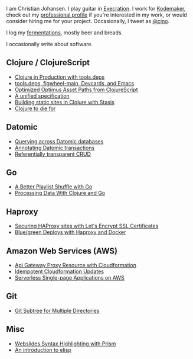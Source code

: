 I am Christian Johansen. I play guitar in [Execration](https://execration.no). I
work for [Kodemaker](http://kodemaker.no), check out my [professional
profile](http://kodemaker.no/christian/) if you're interested in my work, or
would consider hiring me for your project. Occasionally, I tweet as
[@cjno](https://twitter.com/cjno/).

I log my [fermentations](/fermentations/), mostly beer and breads.

I occasionally write about software.

## Clojure / ClojureScript

- [Clojure in Production with tools.deps](/clojure-in-production-tools-deps/)
- [tools.deps, figwheel-main, Devcards, and Emacs](/tools-deps-figwheel-main-devcards-emacs/)
- [Optimized Optimus Asset Paths from ClojureScript](/optimized-optimus-asset-paths-clojurescript/)
- [A unified specification](/a-unified-specification/)
- [Building static sites in Clojure with Stasis](/building-static-sites-in-clojure-with-stasis/)
- [Clojure to die for](/clojure-to-die-for/)

## Datomic

- [Querying across Datomic databases](/querying-across-datomic-databases/)
- [Annotating Datomic transactions](/annotating-datomic-transactions/)
- [Referentially transparent CRUD](/referentially-transparent-crud/)

## Go

- [A Better Playlist Shuffle with Go](/a-better-playlist-shuffle-with-golang/)
- [Processing Data With Clojure and Go](/processing-data-with-clojure-and-golang)

## Haproxy

- [Securing HAProxy sites with Let's Encrypt SSL Certificates](/letsencrypt-haproxy-ssl/)
- [Blue/green Deploys with Haproxy and Docker](/blue-green-haproxy-docker)

## Amazon Web Services (AWS)

- [Api Gateway Proxy Resource with Cloudformation](/aws-apigw-proxy-cloudformation/)
- [Idempotent Cloudformation Updates](/idempotent-cloudformation-updates/)
- [Serverless Single-page Applications on AWS](/serverless-spa-on-aws/)

## Git

- [Git Subtree for Multiple Directories](/git-subtree-multiple-dirs/)

## Misc

- [Webslides Syntax Highlighting with Prism](/webslides-syntax-highlighting/)
- [An introduction to elisp](/an-introduction-to-elisp/)
